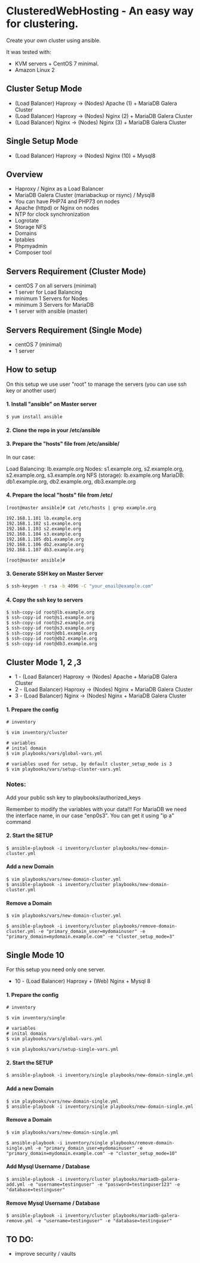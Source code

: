 # ClusteredWebHosting - An easy way for clustering.

Create your own cluster using ansible.

It was tested with:
-  KVM servers + CentOS 7 minimal.
-  Amazon Linux 2


## Cluster Setup Mode
- (Load Balancer) Haproxy -> (Nodes) Apache (1) + MariaDB Galera Cluster
- (Load Balancer) Haproxy -> (Nodes) Nginx (2) + MariaDB Galera Cluster
- (Load Balancer) Nginx -> (Nodes) Nginx (3) + MariaDB Galera Cluster

## Single Setup Mode
- (Load Balancer) Haproxy -> (Nodes) Nginx (10) + Mysql8

## Overview
- Haproxy / Nginx as a Load Balancer
- MariaDB Galera Cluster (mariabackup or rsync) / Mysql8
- You can have PHP74 and PHP73 on nodes
- Apache (httpd) or Nginx on nodes
- NTP for clock synchronization
- Logrotate
- Storage NFS
- Domains
- Iptables
- Phpmyadmin
- Composer tool

## Servers Requirement (Cluster Mode)
- centOS 7 on all servers (minimal)
- 1 server for Load Balancing
- minimum 1  Servers for Nodes
- minimum 3 Servers for MariaDB
- 1 server with ansible (master)

## Servers Requirement (Single Mode)
- centOS 7 (minimal)
- 1 server

## How to setup

On this setup we use user "root" to manage the servers (you can use ssh key or another user)

#### 1. Install "ansible" on Master server
```
$ yum install ansible
```

#### 2. Clone the repo in your /etc/ansible

#### 3. Prepare the "hosts" file from /etc/ansible/

In our case:

Load Balancing: lb.example.org
Nodes: s1.example.org, s2.example.org, s2.example.org, s3.example.org
NFS (storage): lb.example.org
MariaDB: db1.example.org, db2.example.org, db3.example.org

#### 4. Prepare the local "hosts" file from /etc/

```
[root@master ansible]# cat /etc/hosts | grep example.org

192.168.1.101 lb.example.org
192.168.1.102 s1.example.org
192.168.1.103 s2.example.org
192.168.1.104 s3.example.org
192.168.1.105 db1.example.org
192.168.1.106 db2.example.org
192.168.1.107 db3.example.org

[root@master ansible]#
````


#### 3. Generate SSH key on Master Server

```sh
$ ssh-keygen -t rsa -b 4096 -C "your_email@example.com"
```

#### 4. Copy the ssh key to servers

```
$ ssh-copy-id root@lb.example.org
$ ssh-copy-id root@s1.example.org
$ ssh-copy-id root@s2.example.org
$ ssh-copy-id root@s3.example.org
$ ssh-copy-id root@db1.example.org
$ ssh-copy-id root@db2.example.org
$ ssh-copy-id root@db3.example.org
```

## Cluster Mode 1, 2 ,3

- 1 - (Load Balancer) Haproxy -> (Nodes) Apache + MariaDB Galera Cluster
- 2 - (Load Balancer) Haproxy -> (Nodes) Nginx + MariaDB Galera Cluster
- 3 - (Load Balancer) Nginx -> (Nodes) Nginx + MariaDB Galera Cluster


#### 1. Prepare the config

```
# inventory 

$ vim inventory/cluster

# variables
# inital domain
$ vim playbooks/vars/global-vars.yml

# variables used for setup, by default cluster_setup_mode is 3
$ vim playbooks/vars/setup-cluster-vars.yml

```

### Notes: 

Add your public ssh key to playbooks/authorized_keys

Remember to modify the variables with your data!!!
For MariaDB we need the interface name, in our case "enp0s3". You can get it using "ip a" command

#### 2. Start the SETUP

```
$ ansible-playbook -i inventory/cluster playbooks/new-domain-cluster.yml
```

#### Add a new Domain

```
$ vim playbooks/vars/new-domain-cluster.yml
$ ansible-playbook -i inventory/cluster playbooks/new-domain-cluster.yml

```

#### Remove a Domain

```
$ vim playbooks/vars/new-domain-cluster.yml

$ ansible-playbook -i inventory/cluster playbooks/remove-domain-cluster.yml -e "primary_domain_user=mydomainuser" -e "primary_domain=mydomain.example.com" -e "cluster_setup_mode=3"

```

## Single Mode 10
For this setup you need only one server.

- 10 - (Load Balancer) Haproxy + (Web) Nginx + Mysql 8


#### 1. Prepare the config

```
# inventory 

$ vim inventory/single

# variables
# inital domain
$ vim playbooks/vars/global-vars.yml

$ vim playbooks/vars/setup-single-vars.yml

```

#### 2. Start the SETUP

```
$ ansible-playbook -i inventory/single playbooks/new-domain-single.yml
```

#### Add a new Domain

```
$ vim playbooks/vars/new-domain-single.yml
$ ansible-playbook -i inventory/single playbooks/new-domain-single.yml

```

#### Remove a Domain

```
$ vim playbooks/vars/new-domain-single.yml

$ ansible-playbook -i inventory/single playbooks/remove-domain-single.yml -e "primary_domain_user=mydomainuser" -e "primary_domain=mydomain.example.com" -e "cluster_setup_mode=10"

```

#### Add Mysql Username / Database

```
$ ansible-playbook -i inventory/cluster playbooks/mariadb-galera-add.yml -e "username=testinguser" -e "password=testinguser123" -e "database=testinguser"
```

#### Remove Mysql Username / Database

```
$ ansible-playbook -i inventory/cluster playbooks/mariadb-galera-remove.yml -e "username=testinguser" -e "database=testinguser"
```

## TO DO:
- improve security / vaults
